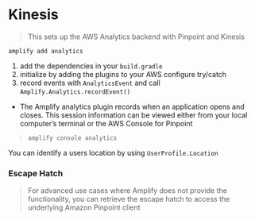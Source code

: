 # Kinesis
> This sets up the AWS Analytics backend with Pinpoint and Kinesis

`amplify add analytics`

1. add the dependencies in your `build.gradle`
2. initialize by adding the plugins to your AWS configure try/catch
3. record events with `AnalyticsEvent` and call `Amplify.Analytics.recordEvent()`

- The Amplify analytics plugin records when an application opens and closes. This session information can be viewed either from your local computer’s terminal or the AWS Console for Pinpoint
> `amplify console analytics`

You can identify a users location by using `UserProfile.Location`

### Escape Hatch
> For advanced use cases where Amplify does not provide the functionality, you can retrieve the escape hatch to access the underlying Amazon Pinpoint client


